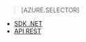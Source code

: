 ﻿> [AZURE.SELECTOR]
- [SDK .NET](media-services-dotnet-how-to-use.md)
- [API REST](media-services-rest-how-to-use.md)

<!--HONumber=47-->
